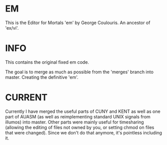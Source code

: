 # EM
This is the Editor for Mortals 'em' by George Coulouris.  An ancestor of 'ex/vi'.

# INFO
This contains the original fixed em code.

The goal is to merge as much as possible from the 'merges' branch into master.  Creating the definitive 'em'.

# CURRENT
Currently I have merged the useful parts of CUNY and KENT as well as one part of AUASM (as well as reimplementing standard UNIX signals from illumos) into master.  Other parts were mainly useful for timesharing (allowing the editing of files not owned by you, or setting chmod on files that were changed).  Since we don't do that anymore, it's pointless including it.
